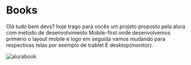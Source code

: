 # Books
Olá tudo bem devs? hoje trago para vocês um projeto proposto pela alura com metodo de desenvolvimento Mobile-first onde desenvolvemos primerio o layout mobile e logo em seguida vamos mudando para respectivas telas por exemplo de trablet E desktop(monitor).



![alurabook](https://user-images.githubusercontent.com/98132837/174701597-a291113e-1005-496c-b6c1-05be85c991e6.png)
